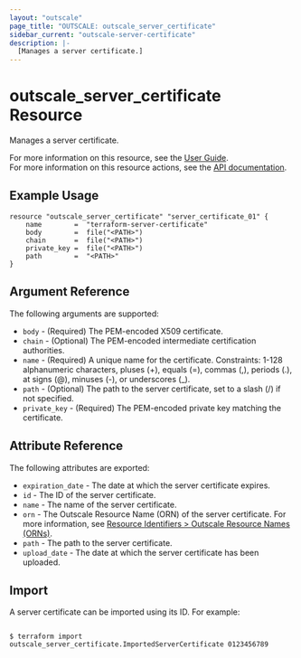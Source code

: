```yaml
---
layout: "outscale"
page_title: "OUTSCALE: outscale_server_certificate"
sidebar_current: "outscale-server-certificate"
description: |-
  [Manages a server certificate.]
---
```


# outscale_server_certificate Resource

Manages a server certificate.

For more information on this resource, see the [User Guide](https://docs.outscale.com/en/userguide/About-Server-Certificates-in-EIM.html).  
For more information on this resource actions, see the [API documentation](https://docs.outscale.com/api#3ds-outscale-api-servercertificate).

## Example Usage

```hcl
resource "outscale_server_certificate" "server_certificate_01" { 
    name        =  "terraform-server-certificate"
    body        =  file("<PATH>")
    chain       =  file("<PATH>")
    private_key =  file("<PATH>")
    path        =  "<PATH>"
}
```


## Argument Reference

The following arguments are supported:

* `body` - (Required) The PEM-encoded X509 certificate.
* `chain` - (Optional) The PEM-encoded intermediate certification authorities.
* `name` - (Required) A unique name for the certificate. Constraints: 1-128 alphanumeric characters, pluses (+), equals (=), commas (,), periods (.), at signs (@), minuses (-), or underscores (_).
* `path` - (Optional) The path to the server certificate, set to a slash (/) if not specified.
* `private_key` - (Required) The PEM-encoded private key matching the certificate.

## Attribute Reference

The following attributes are exported:

* `expiration_date` - The date at which the server certificate expires.
* `id` - The ID of the server certificate.
* `name` - The name of the server certificate.
* `orn` - The Outscale Resource Name (ORN) of the server certificate. For more information, see [Resource Identifiers > Outscale Resource Names (ORNs)](https://docs.outscale.com/en/userguide/Resource-Identifiers.html#_outscale_resource_names_orns).
* `path` - The path to the server certificate.
* `upload_date` - The date at which the server certificate has been uploaded.

## Import

A server certificate can be imported using its ID. For example:

```console

$ terraform import outscale_server_certificate.ImportedServerCertificate 0123456789

```